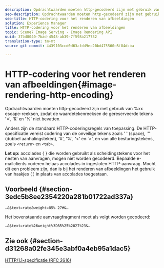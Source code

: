```yaml
---
description: Opdrachtwaarden moeten http-gecodeerd zijn met gebruik van %xx escape-reeksen, zodat de waardetekenreeksen de gereserveerde tekens '=', '&' en '%' niet bevatten.
seo-description: Opdrachtwaarden moeten http-gecodeerd zijn met gebruik van %xx escape-reeksen, zodat de waardetekenreeksen de gereserveerde tekens '=', '&' en '%' niet bevatten.
seo-title: HTTP-codering voor het renderen van afbeeldingen
solution: Experience Manager
title: HTTP-codering voor het renderen van afbeeldingen
topic: Scene7 Image Serving - Image Rendering API
uuid: 37bd0040-7bad-4548-ab39-7f598a217732
translation-type: tm+mt
source-git-commit: 4439103ccd0d63afdd9ec20bd475560e8f84dcba

---
```



# HTTP-codering voor het renderen van afbeeldingen{#image-rendering-http-encoding}

Opdrachtwaarden moeten http-gecodeerd zijn met gebruik van %xx escape-reeksen, zodat de waardetekenreeksen de gereserveerde tekens &#39;=&#39;, &#39;&amp;&#39; en &#39;%&#39; niet bevatten.

Anders zijn de standaard HTTP-coderingsregels van toepassing. De HTTP-specificatie vereist codering van de onveilige tekens zoals &#39; &#39; (space), &#39;&#39;&#39; (dubbel aanhalingsteken), &#39;#&#39;, &#39;%&#39;, &#39;&lt;&#39; en &#39;>&#39;, en van alle besturingstekens, zoals `<return>` en `<tab>`.

**Let op:** accolades { } die worden gebruikt als scheidingstekens voor het nesten van aanvragen, mogen niet worden gecodeerd. Bepaalde e-mailclients coderen helaas accolades in ingesloten HTTP-aanvraag. Mocht dit een probleem zijn, dan is bij het renderen van afbeeldingen het gebruik van haakjes ( ) in plaats van accolades toegestaan.

## Voorbeeld {#section-3edc5b8ee2354220a281b01722ad337a}

`…&$text=rate&weight=85% 27#&…`

Het bovenstaande aanvraagfragment moet als volgt worden gecodeerd:

`…&$text=rate%26weight%3D85%25%2027%23&…`

## Zie ook {#section-d31268a02fe345e3abf0a4eb95a1dac5}

[HTTP/1.1-specificatie (RFC 2616)](https://www.w3.org/Protocols/rfc2616/rfc2616.html)
